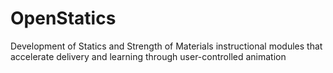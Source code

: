 # OpenStatics
Development of Statics and Strength of Materials instructional modules that accelerate delivery and learning through user-controlled animation
